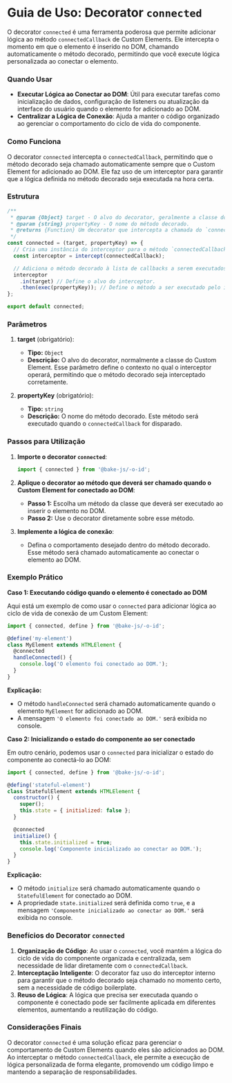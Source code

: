 # Guia de Uso: Decorator `connected`

O decorator `connected` é uma ferramenta poderosa que permite adicionar lógica ao método `connectedCallback` de Custom Elements. Ele intercepta o momento em que o elemento é inserido no DOM, chamando automaticamente o método decorado, permitindo que você execute lógica personalizada ao conectar o elemento.

### Quando Usar

- **Executar Lógica ao Conectar ao DOM**: Útil para executar tarefas como inicialização de dados, configuração de listeners ou atualização da interface do usuário quando o elemento for adicionado ao DOM.
- **Centralizar a Lógica de Conexão**: Ajuda a manter o código organizado ao gerenciar o comportamento do ciclo de vida do componente.

### Como Funciona

O decorator `connected` intercepta o `connectedCallback`, permitindo que o método decorado seja chamado automaticamente sempre que o Custom Element for adicionado ao DOM. Ele faz uso de um interceptor para garantir que a lógica definida no método decorado seja executada na hora certa.

### Estrutura

```javascript
/**
 * @param {Object} target - O alvo do decorator, geralmente a classe do Custom Element.
 * @param {string} propertyKey - O nome do método decorado.
 * @returns {Function} Um decorator que intercepta a chamada do `connectedCallback`.
 */
const connected = (target, propertyKey) => {
  // Cria uma instância do interceptor para o método `connectedCallback`.
  const interceptor = intercept(connectedCallback);

  // Adiciona o método decorado à lista de callbacks a serem executados.
  interceptor
    .in(target) // Define o alvo do interceptor.
    .then(exec(propertyKey)); // Define o método a ser executado pelo interceptor.
};

export default connected;
```

### Parâmetros

1. **target** (obrigatório):
   - **Tipo:** `Object`
   - **Descrição:** O alvo do decorator, normalmente a classe do Custom Element. Esse parâmetro define o contexto no qual o interceptor operará, permitindo que o método decorado seja interceptado corretamente.

2. **propertyKey** (obrigatório):
   - **Tipo:** `string`
   - **Descrição:** O nome do método decorado. Este método será executado quando o `connectedCallback` for disparado.

### Passos para Utilização

1. **Importe o decorator `connected`**:

   ```javascript
   import { connected } from '@bake-js/-o-id';
   ```

2. **Aplique o decorator ao método que deverá ser chamado quando o Custom Element for conectado ao DOM**:
   
   - **Passo 1:** Escolha um método da classe que deverá ser executado ao inserir o elemento no DOM.
   - **Passo 2:** Use o decorator diretamente sobre esse método.

3. **Implemente a lógica de conexão**:
   
   - Defina o comportamento desejado dentro do método decorado. Esse método será chamado automaticamente ao conectar o elemento ao DOM.

### Exemplo Prático

**Caso 1: Executando código quando o elemento é conectado ao DOM**

Aqui está um exemplo de como usar o `connected` para adicionar lógica ao ciclo de vida de conexão de um Custom Element:

```javascript
import { connected, define } from '@bake-js/-o-id';

@define('my-element')
class MyElement extends HTMLElement {
  @connected
  handleConnected() {
    console.log('O elemento foi conectado ao DOM.');
  }
}
```

**Explicação:**
- O método `handleConnected` será chamado automaticamente quando o elemento `MyElement` for adicionado ao DOM.
- A mensagem `'O elemento foi conectado ao DOM.'` será exibida no console.

**Caso 2: Inicializando o estado do componente ao ser conectado**

Em outro cenário, podemos usar o `connected` para inicializar o estado do componente ao conectá-lo ao DOM:

```javascript
import { connected, define } from '@bake-js/-o-id';

@defing('stateful-element')
class StatefulElement extends HTMLElement {
  constructor() {
    super();
    this.state = { initialized: false };
  }

  @connected
  initialize() {
    this.state.initialized = true;
    console.log('Componente inicializado ao conectar ao DOM.');
  }
}
```

**Explicação:**
- O método `initialize` será chamado automaticamente quando o `StatefulElement` for conectado ao DOM.
- A propriedade `state.initialized` será definida como `true`, e a mensagem `'Componente inicializado ao conectar ao DOM.'` será exibida no console.

### Benefícios do Decorator `connected`

1. **Organização de Código**: Ao usar o `connected`, você mantém a lógica do ciclo de vida do componente organizada e centralizada, sem necessidade de lidar diretamente com o `connectedCallback`.
2. **Interceptação Inteligente**: O decorator faz uso do interceptor interno para garantir que o método decorado seja chamado no momento certo, sem a necessidade de código boilerplate.
3. **Reuso de Lógica**: A lógica que precisa ser executada quando o componente é conectado pode ser facilmente aplicada em diferentes elementos, aumentando a reutilização do código.

### Considerações Finais

O decorator `connected` é uma solução eficaz para gerenciar o comportamento de Custom Elements quando eles são adicionados ao DOM. Ao interceptar o método `connectedCallback`, ele permite a execução de lógica personalizada de forma elegante, promovendo um código limpo e mantendo a separação de responsabilidades.
